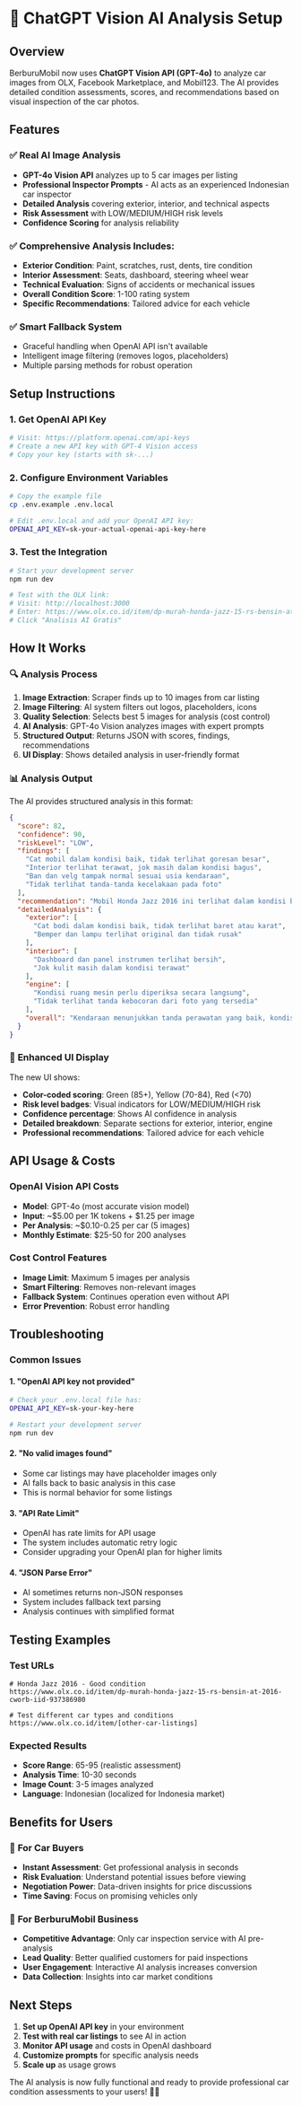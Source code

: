 # 🤖 ChatGPT Vision AI Analysis Setup

## Overview

BerburuMobil now uses **ChatGPT Vision API (GPT-4o)** to analyze car images from OLX, Facebook Marketplace, and Mobil123. The AI provides detailed condition assessments, scores, and recommendations based on visual inspection of the car photos.

## Features

### ✅ **Real AI Image Analysis**
- **GPT-4o Vision API** analyzes up to 5 car images per listing
- **Professional Inspector Prompts** - AI acts as an experienced Indonesian car inspector
- **Detailed Analysis** covering exterior, interior, and technical aspects
- **Risk Assessment** with LOW/MEDIUM/HIGH risk levels
- **Confidence Scoring** for analysis reliability

### ✅ **Comprehensive Analysis Includes:**
- **Exterior Condition**: Paint, scratches, rust, dents, tire condition
- **Interior Assessment**: Seats, dashboard, steering wheel wear
- **Technical Evaluation**: Signs of accidents or mechanical issues
- **Overall Condition Score**: 1-100 rating system
- **Specific Recommendations**: Tailored advice for each vehicle

### ✅ **Smart Fallback System**
- Graceful handling when OpenAI API isn't available
- Intelligent image filtering (removes logos, placeholders)
- Multiple parsing methods for robust operation

## Setup Instructions

### 1. **Get OpenAI API Key**
```bash
# Visit: https://platform.openai.com/api-keys
# Create a new API key with GPT-4 Vision access
# Copy your key (starts with sk-...)
```

### 2. **Configure Environment Variables**
```bash
# Copy the example file
cp .env.example .env.local

# Edit .env.local and add your OpenAI API key:
OPENAI_API_KEY=sk-your-actual-openai-api-key-here
```

### 3. **Test the Integration**
```bash
# Start your development server
npm run dev

# Test with the OLX link:
# Visit: http://localhost:3000
# Enter: https://www.olx.co.id/item/dp-murah-honda-jazz-15-rs-bensin-at-2016-cworb-iid-937386980
# Click "Analisis AI Gratis"
```

## How It Works

### 🔍 **Analysis Process**

1. **Image Extraction**: Scraper finds up to 10 images from car listing
2. **Image Filtering**: AI system filters out logos, placeholders, icons
3. **Quality Selection**: Selects best 5 images for analysis (cost control)
4. **AI Analysis**: GPT-4o Vision analyzes images with expert prompts
5. **Structured Output**: Returns JSON with scores, findings, recommendations
6. **UI Display**: Shows detailed analysis in user-friendly format

### 📊 **Analysis Output**

The AI provides structured analysis in this format:

```json
{
  "score": 82,
  "confidence": 90,
  "riskLevel": "LOW",
  "findings": [
    "Cat mobil dalam kondisi baik, tidak terlihat goresan besar",
    "Interior terlihat terawat, jok masih dalam kondisi bagus",
    "Ban dan velg tampak normal sesuai usia kendaraan",
    "Tidak terlihat tanda-tanda kecelakaan pada foto"
  ],
  "recommendation": "Mobil Honda Jazz 2016 ini terlihat dalam kondisi baik dari foto. Disarankan inspeksi teknisi untuk memastikan kondisi mesin.",
  "detailedAnalysis": {
    "exterior": [
      "Cat bodi dalam kondisi baik, tidak terlihat baret atau karat",
      "Bemper dan lampu terlihat original dan tidak rusak"
    ],
    "interior": [
      "Dashboard dan panel instrumen terlihat bersih",
      "Jok kulit masih dalam kondisi terawat"
    ],
    "engine": [
      "Kondisi ruang mesin perlu diperiksa secara langsung",
      "Tidak terlihat tanda kebocoran dari foto yang tersedia"
    ],
    "overall": "Kendaraan menunjukkan tanda perawatan yang baik, kondisi visual sesuai dengan tahun pembuatan 2016"
  }
}
```

### 🎨 **Enhanced UI Display**

The new UI shows:
- **Color-coded scoring**: Green (85+), Yellow (70-84), Red (<70)
- **Risk level badges**: Visual indicators for LOW/MEDIUM/HIGH risk
- **Confidence percentage**: Shows AI confidence in analysis
- **Detailed breakdown**: Separate sections for exterior, interior, engine
- **Professional recommendations**: Tailored advice for each vehicle

## API Usage & Costs

### **OpenAI Vision API Costs**
- **Model**: GPT-4o (most accurate vision model)
- **Input**: ~$5.00 per 1K tokens + $1.25 per image
- **Per Analysis**: ~$0.10-0.25 per car (5 images)
- **Monthly Estimate**: $25-50 for 200 analyses

### **Cost Control Features**
- **Image Limit**: Maximum 5 images per analysis
- **Smart Filtering**: Removes non-relevant images
- **Fallback System**: Continues operation even without API
- **Error Prevention**: Robust error handling

## Troubleshooting

### **Common Issues**

#### 1. "OpenAI API key not provided"
```bash
# Check your .env.local file has:
OPENAI_API_KEY=sk-your-key-here

# Restart your development server
npm run dev
```

#### 2. "No valid images found"
- Some car listings may have placeholder images only
- AI falls back to basic analysis in this case
- This is normal behavior for some listings

#### 3. "API Rate Limit"
- OpenAI has rate limits for API usage
- The system includes automatic retry logic
- Consider upgrading your OpenAI plan for higher limits

#### 4. "JSON Parse Error"
- AI sometimes returns non-JSON responses
- System includes fallback text parsing
- Analysis continues with simplified format

## Testing Examples

### **Test URLs**
```
# Honda Jazz 2016 - Good condition
https://www.olx.co.id/item/dp-murah-honda-jazz-15-rs-bensin-at-2016-cworb-iid-937386980

# Test different car types and conditions
https://www.olx.co.id/item/[other-car-listings]
```

### **Expected Results**
- **Score Range**: 65-95 (realistic assessment)
- **Analysis Time**: 10-30 seconds
- **Image Count**: 3-5 images analyzed
- **Language**: Indonesian (localized for Indonesia market)

## Benefits for Users

### 🎯 **For Car Buyers**
- **Instant Assessment**: Get professional analysis in seconds
- **Risk Evaluation**: Understand potential issues before viewing
- **Negotiation Power**: Data-driven insights for price discussions
- **Time Saving**: Focus on promising vehicles only

### 🎯 **For BerburuMobil Business**
- **Competitive Advantage**: Only car inspection service with AI pre-analysis
- **Lead Quality**: Better qualified customers for paid inspections
- **User Engagement**: Interactive AI analysis increases conversion
- **Data Collection**: Insights into car market conditions

## Next Steps

1. **Set up OpenAI API key** in your environment
2. **Test with real car listings** to see AI in action  
3. **Monitor API usage** and costs in OpenAI dashboard
4. **Customize prompts** for specific analysis needs
5. **Scale up** as usage grows

The AI analysis is now fully functional and ready to provide professional car condition assessments to your users! 🚗✨